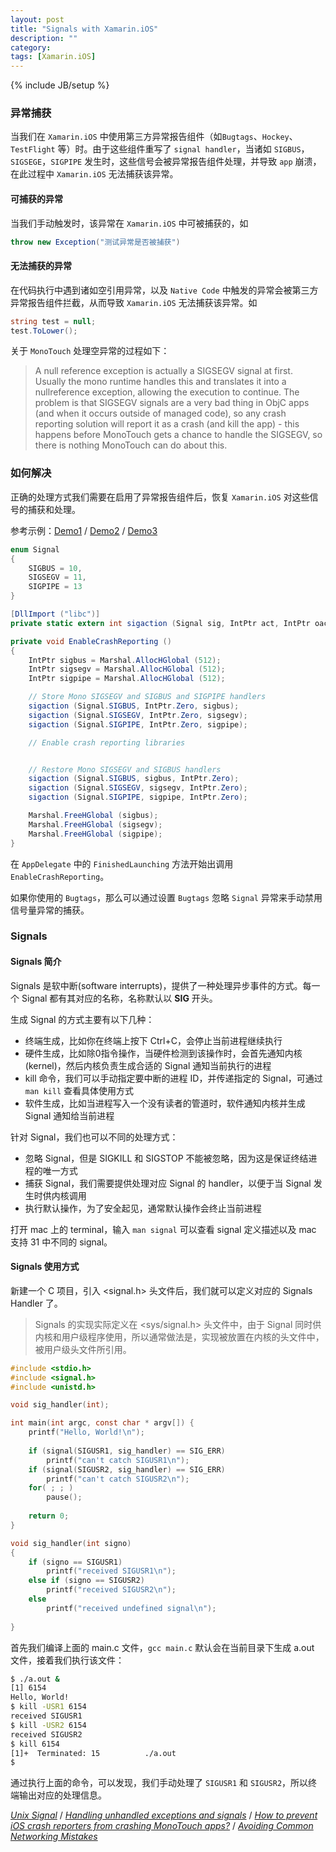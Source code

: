 ```yaml
---
layout: post
title: "Signals with Xamarin.iOS"
description: ""
category: 
tags: [Xamarin.iOS]
---
```

{% include JB/setup %}


### 异常捕获

当我们在 `Xamarin.iOS` 中使用第三方异常报告组件（如`Bugtags`、`Hockey`、`TestFlight` 等）时。由于这些组件重写了 `signal handler`，当诸如 `SIGBUS`，`SIGSEGE`，`SIGPIPE` 发生时，这些信号会被异常报告组件处理，并导致 `app` 崩溃，在此过程中 `Xamarin.iOS` 无法捕获该异常。

#### 可捕获的异常

当我们手动触发时，该异常在 `Xamarin.iOS` 中可被捕获的，如

``` c#
throw new Exception("测试异常是否被捕获")
```

#### 无法捕获的异常

在代码执行中遇到诸如空引用异常，以及 `Native Code` 中触发的异常会被第三方异常报告组件拦截，从而导致 `Xamarin.iOS` 无法捕获该异常。如

``` c#
string test = null;
test.ToLower();
```

关于 `MonoTouch` 处理空异常的过程如下：
> A null reference exception is actually a SIGSEGV signal at first. Usually the mono runtime handles this and translates it into a nullreference exception, allowing the execution to continue. The problem is that SIGSEGV signals are a very bad thing in ObjC apps (and when it occurs outside of managed code), so any crash reporting solution will report it as a crash (and kill the app) - this happens before MonoTouch gets a chance to handle the SIGSEGV, so there is nothing MonoTouch can do about this.

### 如何解决

正确的处理方式我们需要在启用了异常报告组件后，恢复 `Xamarin.iOS` 对这些信号的捕获和处理。

参考示例：[Demo1](https://github.com/stampsy/hockeyapp-monotouch/blob/master/src/SampleApp/AppDelegate.cs) / [Demo2](https://github.com/DefinitelyBound/xamarin-ios/blob/master/TestFlight/binding/testflight-threadsafe.cs) / [Demo3](https://github.com/GNOME/banshee/blob/stable-2.2/src/Core/Banshee.Core/Banshee.Base/PlatformHacks.cs)

~~~ c#
enum Signal
{
	SIGBUS = 10,
	SIGSEGV = 11,
	SIGPIPE = 13
}

[DllImport ("libc")]
private static extern int sigaction (Signal sig, IntPtr act, IntPtr oact);

private void EnableCrashReporting ()
{
	IntPtr sigbus = Marshal.AllocHGlobal (512);
	IntPtr sigsegv = Marshal.AllocHGlobal (512);
	IntPtr sigpipe = Marshal.AllocHGlobal (512);

	// Store Mono SIGSEGV and SIGBUS and SIGPIPE handlers
	sigaction (Signal.SIGBUS, IntPtr.Zero, sigbus);
	sigaction (Signal.SIGSEGV, IntPtr.Zero, sigsegv);
	sigaction (Signal.SIGPIPE, IntPtr.Zero, sigpipe);

	// Enable crash reporting libraries


	// Restore Mono SIGSEGV and SIGBUS handlers
	sigaction (Signal.SIGBUS, sigbus, IntPtr.Zero);
	sigaction (Signal.SIGSEGV, sigsegv, IntPtr.Zero);
	sigaction (Signal.SIGPIPE, sigpipe, IntPtr.Zero);

	Marshal.FreeHGlobal (sigbus);
	Marshal.FreeHGlobal (sigsegv);
	Marshal.FreeHGlobal (sigpipe);
}
~~~

在 `AppDelegate` 中的 `FinishedLaunching` 方法开始出调用 `EnableCrashReporting`。

如果你使用的 `Bugtags`，那么可以通过设置 `Bugtags` 忽略 `Signal` 异常来手动禁用信号量异常的捕获。

### Signals

#### Signals 简介

Signals 是软中断(software interrupts)，提供了一种处理异步事件的方式。每一个 Signal 都有其对应的名称，名称默认以 **SIG** 开头。

生成 Signal 的方式主要有以下几种：

- 终端生成，比如你在终端上按下 Ctrl+C，会停止当前进程继续执行
- 硬件生成，比如除0指令操作，当硬件检测到该操作时，会首先通知内核(kernel)，然后内核负责生成合适的 Signal 通知当前执行的进程
- kill 命令，我们可以手动指定要中断的进程 ID，并传递指定的 Signal，可通过 `man kill` 查看具体使用方式
- 软件生成，比如当进程写入一个没有读者的管道时，软件通知内核并生成 Signal 通知给当前进程

针对 Signal，我们也可以不同的处理方式：

- 忽略 Signal，但是 SIGKILL 和 SIGSTOP 不能被忽略，因为这是保证终结进程的唯一方式
- 捕获 Signal，我们需要提供处理对应 Signal 的 handler，以便于当 Signal 发生时供内核调用
- 执行默认操作，为了安全起见，通常默认操作会终止当前进程

打开 mac 上的 terminal，输入 `man signal` 可以查看 signal 定义描述以及 mac 支持 31 中不同的 signal。

#### Signals 使用方式

新建一个 C 项目，引入 \<signal.h> 头文件后，我们就可以定义对应的 Signals Handler 了。

> Signals 的实现实际定义在 \<sys/signal.h> 头文件中，由于 Signal 同时供内核和用户级程序使用，所以通常做法是，实现被放置在内核的头文件中，被用户级头文件所引用。

```c
#include <stdio.h>
#include <signal.h>
#include <unistd.h>

void sig_handler(int);

int main(int argc, const char * argv[]) {
    printf("Hello, World!\n");
    
    if (signal(SIGUSR1, sig_handler) == SIG_ERR)
        printf("can't catch SIGUSR1\n");
    if (signal(SIGUSR2, sig_handler) == SIG_ERR)
        printf("can't catch SIGUSR2\n");
    for( ; ; )
        pause();
    
    return 0;
}

void sig_handler(int signo)
{
    if (signo == SIGUSR1)
        printf("received SIGUSR1\n");
    else if (signo == SIGUSR2)
        printf("received SIGUSR2\n");
    else
        printf("received undefined signal\n");
    
}
```

首先我们编译上面的 main.c 文件，`gcc main.c` 默认会在当前目录下生成 a.out 文件，接着我们执行该文件：

```bash
$ ./a.out &
[1] 6154
Hello, World!
$ kill -USR1 6154
received SIGUSR1
$ kill -USR2 6154
received SIGUSR2
$ kill 6154
[1]+  Terminated: 15          ./a.out
$ 
```

通过执行上面的命令，可以发现，我们手动处理了 `SIGUSR1` 和 `SIGUSR2`，所以终端输出对应的处理信息。

[*Unix Signal*](https://en.wikipedia.org/wiki/Unix_signal) /
[*Handling unhandled exceptions and signals*](https://www.cocoawithlove.com/2010/05/handling-unhandled-exceptions-and.html) / 
[*How to prevent iOS crash reporters from crashing MonoTouch apps?*](http://stackoverflow.com/questions/14499334/how-to-prevent-ios-crash-reporters-from-crashing-monotouch-apps/14499336#14499336)  /
[*Avoiding Common Networking Mistakes*](https://developer.apple.com/library/content/documentation/NetworkingInternetWeb/Conceptual/NetworkingOverview/CommonPitfalls/CommonPitfalls.html)
